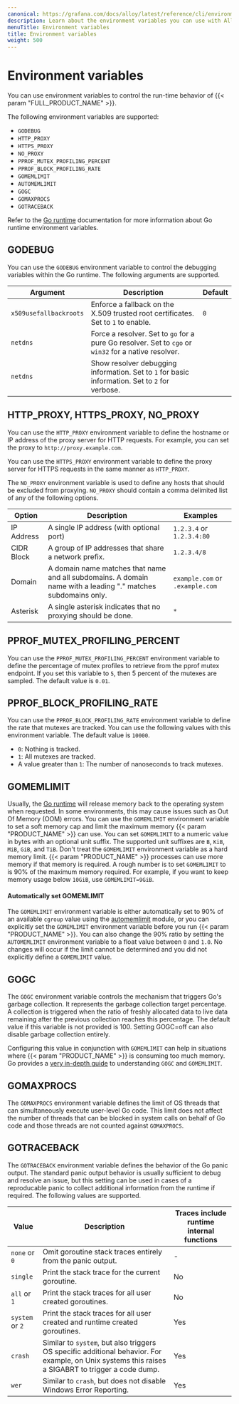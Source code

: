 ```yaml
---
canonical: https://grafana.com/docs/alloy/latest/reference/cli/environment-variables/
description: Learn about the environment variables you can use with Alloy
menuTitle: Environment variables
title: Environment variables
weight: 500
---
```


# Environment variables

You can use environment variables to control the run-time behavior of {{< param "FULL_PRODUCT_NAME" >}}.

The following environment variables are supported:

* `GODEBUG`
* `HTTP_PROXY`
* `HTTPS_PROXY`
* `NO_PROXY`
* `PPROF_MUTEX_PROFILING_PERCENT`
* `PPROF_BLOCK_PROFILING_RATE`
* `GOMEMLIMIT`
* `AUTOMEMLIMIT`
* `GOGC`
* `GOMAXPROCS`
* `GOTRACEBACK`

Refer to the [Go runtime][runtime] documentation for more information about Go runtime environment variables.

## GODEBUG

You can use the `GODEBUG` environment variable to control the debugging variables within the Go runtime.  The following arguments are supported.

 Argument               | Description                                                                                          | Default 
------------------------|------------------------------------------------------------------------------------------------------|---------
 `x509usefallbackroots` | Enforce a fallback on the X.509 trusted root certificates. Set to `1` to enable.                     | `0`     
 `netdns`               | Force a resolver. Set to `go` for a pure Go resolver. Set to `cgo` or `win32` for a native resolver. |
 `netdns`               | Show resolver debugging information. Set to `1` for basic information. Set to `2` for verbose.       |

## HTTP_PROXY, HTTPS_PROXY, NO_PROXY

You can use the `HTTP_PROXY` environment variable to define the hostname or IP address of the proxy server for HTTP requests.  For example, you can set the proxy to `http://proxy.example.com`.

You can use the `HTTPS_PROXY` environment variable to define the proxy server for HTTPS requests in the same manner as `HTTP_PROXY`.

The `NO_PROXY` environment variable is used to define any hosts that should be excluded from proxying. `NO_PROXY` should contain a comma delimited list of any of the following options.

 Option                 | Description                                                                                                    | Examples
------------------------|----------------------------------------------------------------------------------------------------------------|---------
 IP Address             | A single IP address (with optional port)                                                                       | `1.2.3.4` or `1.2.3.4:80`
 CIDR Block             | A group of IP addresses that share a network prefix.                                                           | `1.2.3.4/8`
 Domain                 | A domain name matches that name and all subdomains. A domain name with a leading "." matches subdomains only.  | `example.com` or `.example.com`
 Asterisk               | A single asterisk indicates that no proxying should be done.                                                   | `*`

## PPROF_MUTEX_PROFILING_PERCENT

You can use the `PPROF_MUTEX_PROFILING_PERCENT` environment variable to define the percentage of mutex profiles to retrieve from the pprof mutex endpoint. If you set this variable to `5`, then 5 percent of the mutexes are sampled. The default value is `0.01`.

## PPROF_BLOCK_PROFILING_RATE

You can use the `PPROF_BLOCK_PROFILING_RATE` environment variable to define the rate that mutexes are tracked. You can use the following values with this environment variable. The default value is `10000`.

* `0`: Nothing is tracked.
* `1`: All mutexes are tracked.
* A value greater than `1`: The number of nanoseconds to track mutexes.

## GOMEMLIMIT

Usually, the [Go runtime][runtime] will release memory back to the operating system when requested.
In some environments, this may cause issues such as Out Of Memory (OOM) errors.
You can use the `GOMEMLIMIT` environment variable to set a soft memory cap and limit the maximum memory {{< param "PRODUCT_NAME" >}} can use.
You can set `GOMEMLIMIT` to a numeric value in bytes with an optional unit suffix.
The supported unit suffixes are `B`, `KiB`, `MiB`, `GiB`, and `TiB`.
Don't treat the `GOMEMLIMIT` environment variable as a hard memory limit.
{{< param "PRODUCT_NAME" >}}  processes can use more memory if that memory is required.
A rough number is to set `GOMEMLIMIT` to is 90% of the maximum memory required.
For example, if you want to keep memory usage below `10GiB`, use `GOMEMLIMIT=9GiB`.

#### Automatically set GOMEMLIMIT

The `GOMEMLIMIT` environment variable is either automatically set to 90% of an available `cgroup` value using the [automemlimit] module, or you can explicitly set the  `GOMEMLIMIT` environment variable before you run  {{< param "PRODUCT_NAME" >}}.
You can also change the 90% ratio by setting the `AUTOMEMLIMIT` environment variable to a float value between `0` and `1.0`.
No changes will occur if the limit cannot be determined and you did not explicitly define a  `GOMEMLIMIT` value.

## GOGC

The `GOGC` environment variable controls the mechanism that triggers Go's garbage collection.
It represents the garbage collection target percentage. A collection is triggered when the ratio 
of freshly allocated data to live data remaining after the previous collection reaches this percentage.
The default value if this variable is not provided is 100. Setting GOGC=off can also disable garbage collection entirely.

Configuring this value in conjunction with `GOMEMLIMIT` can help in situations where {{< param "PRODUCT_NAME" >}} 
is consuming too much memory. Go provides a [very in-depth guide][gc_guide] to understanding `GOGC` and `GOMEMLIMIT`.

## GOMAXPROCS

The `GOMAXPROCS` environment variable defines the limit of OS threads that can simultaneously execute user-level Go code.
This limit does not affect the number of threads that can be blocked in system calls on behalf of Go code and those
threads are not counted against `GOMAXPROCS`.

## GOTRACEBACK

The `GOTRACEBACK` environment variable defines the behavior of the Go panic output. The standard panic output behavior is usually
sufficient to debug and resolve an issue, but this setting can be used in cases of a reproducable panic to collect
additional information from the runtime if required. The following values are supported.

Value            | Description                                                                     | Traces include runtime internal functions
-----------------|---------------------------------------------------------------------------------|------------------------------------------
 `none` or `0`   | Omit goroutine stack traces entirely from the panic output.                     | -
 `single`        | Print the stack trace for the current goroutine.                                | No
 `all` or `1`    | Print the stack traces for all user created goroutines.                         | No
 `system` or `2` | Print the stack traces for all user created and runtime created goroutines.     | Yes
 `crash`         | Similar to `system`, but also triggers OS specific additional behavior. For example, on Unix systems this raises a SIGABRT to trigger a code dump.   | Yes
 `wer`           | Similar to `crash`, but does not disable Windows Error Reporting.               | Yes

[runtime]: https://pkg.go.dev/runtime
[automemlimit]: https://github.com/KimMachineGun/automemlimit
[gc_guide]: https://tip.golang.org/doc/gc-guide#GOGC
[Windows]: ../../../configure/windows